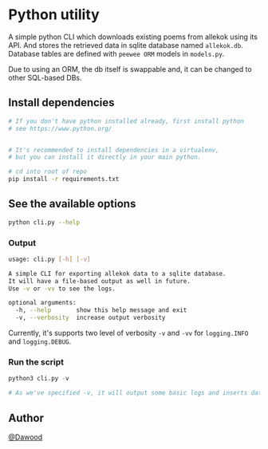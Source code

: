 # Python utility

A simple python CLI which downloads existing poems from allekok using its API.
And stores the retrieved data in sqlite database named `allekok.db`.
Database tables are defined with `peewee ORM` models in `models.py`.

Due to using an ORM, the db itself is swappable and, it can be changed to other SQL-based DBs.

## Install dependencies
```bash
# If you don't have python installed already, first install python 
# see https://www.python.org/


# It's recommended to install dependencies in a virtualenv, 
# but you can install it directly in your main python.

# cd into root of repo
pip install -r requirements.txt
```

## See the available options
```Bash
python cli.py --help
```

### Output
```Bash
usage: cli.py [-h] [-v]

A simple CLI for exporting allekok data to a sqlite database.
It will have a file-based output as well in future.
Use -v or -vv to see the logs.

optional arguments:
  -h, --help       show this help message and exit
  -v, --verbosity  increase output verbosity
```

Currently, it's supports two level of verbosity `-v` and `-vv` for `logging.INFO` and `logging.DEBUG`.

### Run the script
```python
python3 cli.py -v

# As we've specified -v, it will output some basic logs and inserts data into the mentioned db.
```

## Author
[@Dawood](https://github.com/Dawoodkhorsandi)

